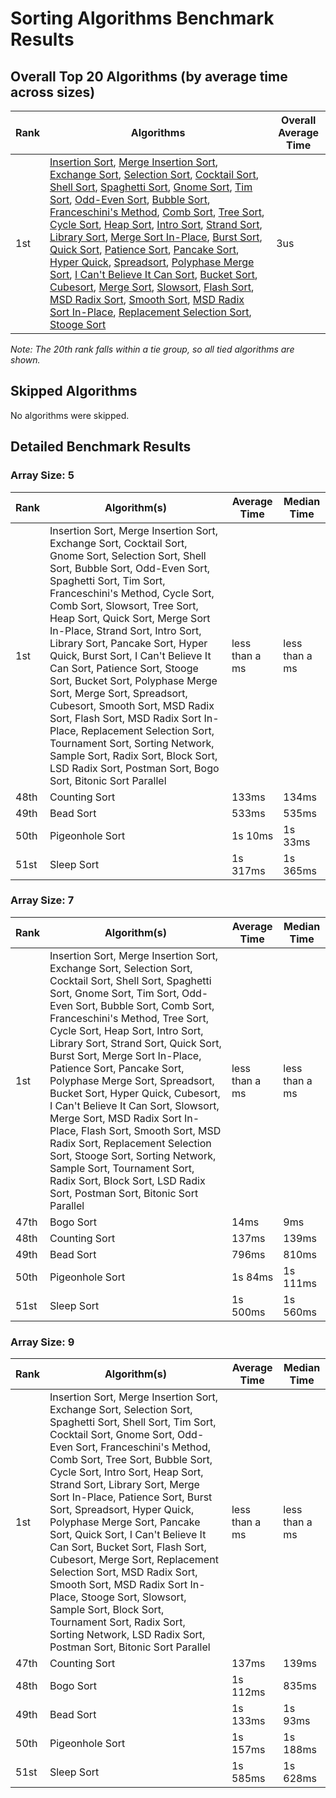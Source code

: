 # Sorting Algorithms Benchmark Results

## Overall Top 20 Algorithms (by average time across sizes)

| Rank | Algorithms | Overall Average Time |
| ---- | ---------- | -------------------- |
| 1st | [Insertion Sort](results/algorithms/Insertion_Sort.md), [Merge Insertion Sort](results/algorithms/Merge_Insertion_Sort.md), [Exchange Sort](results/algorithms/Exchange_Sort.md), [Selection Sort](results/algorithms/Selection_Sort.md), [Cocktail Sort](results/algorithms/Cocktail_Sort.md), [Shell Sort](results/algorithms/Shell_Sort.md), [Spaghetti Sort](results/algorithms/Spaghetti_Sort.md), [Gnome Sort](results/algorithms/Gnome_Sort.md), [Tim Sort](results/algorithms/Tim_Sort.md), [Odd-Even Sort](results/algorithms/Odd-Even_Sort.md), [Bubble Sort](results/algorithms/Bubble_Sort.md), [Franceschini's Method](results/algorithms/Franceschini's_Method.md), [Comb Sort](results/algorithms/Comb_Sort.md), [Tree Sort](results/algorithms/Tree_Sort.md), [Cycle Sort](results/algorithms/Cycle_Sort.md), [Heap Sort](results/algorithms/Heap_Sort.md), [Intro Sort](results/algorithms/Intro_Sort.md), [Strand Sort](results/algorithms/Strand_Sort.md), [Library Sort](results/algorithms/Library_Sort.md), [Merge Sort In-Place](results/algorithms/Merge_Sort_In-Place.md), [Burst Sort](results/algorithms/Burst_Sort.md), [Quick Sort](results/algorithms/Quick_Sort.md), [Patience Sort](results/algorithms/Patience_Sort.md), [Pancake Sort](results/algorithms/Pancake_Sort.md), [Hyper Quick](results/algorithms/Hyper_Quick.md), [Spreadsort](results/algorithms/Spreadsort.md), [Polyphase Merge Sort](results/algorithms/Polyphase_Merge_Sort.md), [I Can't Believe It Can Sort](results/algorithms/I_Can't_Believe_It_Can_Sort.md), [Bucket Sort](results/algorithms/Bucket_Sort.md), [Cubesort](results/algorithms/Cubesort.md), [Merge Sort](results/algorithms/Merge_Sort.md), [Slowsort](results/algorithms/Slowsort.md), [Flash Sort](results/algorithms/Flash_Sort.md), [MSD Radix Sort](results/algorithms/MSD_Radix_Sort.md), [Smooth Sort](results/algorithms/Smooth_Sort.md), [MSD Radix Sort In-Place](results/algorithms/MSD_Radix_Sort_In-Place.md), [Replacement Selection Sort](results/algorithms/Replacement_Selection_Sort.md), [Stooge Sort](results/algorithms/Stooge_Sort.md) | 3us |

*Note: The 20th rank falls within a tie group, so all tied algorithms are shown.*

## Skipped Algorithms

No algorithms were skipped.

## Detailed Benchmark Results

### Array Size: 5

| Rank | Algorithm(s) | Average Time | Median Time |
| ---- | ------------ | ------------ | ----------- |
| 1st | Insertion Sort, Merge Insertion Sort, Exchange Sort, Cocktail Sort, Gnome Sort, Selection Sort, Shell Sort, Bubble Sort, Odd-Even Sort, Spaghetti Sort, Tim Sort, Franceschini's Method, Cycle Sort, Comb Sort, Slowsort, Tree Sort, Heap Sort, Quick Sort, Merge Sort In-Place, Strand Sort, Intro Sort, Library Sort, Pancake Sort, Hyper Quick, Burst Sort, I Can't Believe It Can Sort, Patience Sort, Stooge Sort, Bucket Sort, Polyphase Merge Sort, Merge Sort, Spreadsort, Cubesort, Smooth Sort, MSD Radix Sort, Flash Sort, MSD Radix Sort In-Place, Replacement Selection Sort, Tournament Sort, Sorting Network, Sample Sort, Radix Sort, Block Sort, LSD Radix Sort, Postman Sort, Bogo Sort, Bitonic Sort Parallel | less than a ms | less than a ms |
| 48th | Counting Sort | 133ms | 134ms |
| 49th | Bead Sort | 533ms | 535ms |
| 50th | Pigeonhole Sort | 1s 10ms | 1s 33ms |
| 51st | Sleep Sort | 1s 317ms | 1s 365ms |

### Array Size: 7

| Rank | Algorithm(s) | Average Time | Median Time |
| ---- | ------------ | ------------ | ----------- |
| 1st | Insertion Sort, Merge Insertion Sort, Exchange Sort, Selection Sort, Cocktail Sort, Shell Sort, Spaghetti Sort, Gnome Sort, Tim Sort, Odd-Even Sort, Bubble Sort, Comb Sort, Franceschini's Method, Tree Sort, Cycle Sort, Heap Sort, Intro Sort, Library Sort, Strand Sort, Quick Sort, Burst Sort, Merge Sort In-Place, Patience Sort, Pancake Sort, Polyphase Merge Sort, Spreadsort, Bucket Sort, Hyper Quick, Cubesort, I Can't Believe It Can Sort, Slowsort, Merge Sort, MSD Radix Sort In-Place, Flash Sort, Smooth Sort, MSD Radix Sort, Replacement Selection Sort, Stooge Sort, Sorting Network, Sample Sort, Tournament Sort, Radix Sort, Block Sort, LSD Radix Sort, Postman Sort, Bitonic Sort Parallel | less than a ms | less than a ms |
| 47th | Bogo Sort | 14ms | 9ms |
| 48th | Counting Sort | 137ms | 139ms |
| 49th | Bead Sort | 796ms | 810ms |
| 50th | Pigeonhole Sort | 1s 84ms | 1s 111ms |
| 51st | Sleep Sort | 1s 500ms | 1s 560ms |

### Array Size: 9

| Rank | Algorithm(s) | Average Time | Median Time |
| ---- | ------------ | ------------ | ----------- |
| 1st | Insertion Sort, Merge Insertion Sort, Exchange Sort, Selection Sort, Spaghetti Sort, Shell Sort, Tim Sort, Cocktail Sort, Gnome Sort, Odd-Even Sort, Franceschini's Method, Comb Sort, Tree Sort, Bubble Sort, Cycle Sort, Intro Sort, Heap Sort, Strand Sort, Library Sort, Merge Sort In-Place, Patience Sort, Burst Sort, Spreadsort, Hyper Quick, Polyphase Merge Sort, Pancake Sort, Quick Sort, I Can't Believe It Can Sort, Bucket Sort, Flash Sort, Cubesort, Merge Sort, Replacement Selection Sort, MSD Radix Sort, Smooth Sort, MSD Radix Sort In-Place, Stooge Sort, Slowsort, Sample Sort, Block Sort, Tournament Sort, Radix Sort, Sorting Network, LSD Radix Sort, Postman Sort, Bitonic Sort Parallel | less than a ms | less than a ms |
| 47th | Counting Sort | 137ms | 139ms |
| 48th | Bogo Sort | 1s 112ms | 835ms |
| 49th | Bead Sort | 1s 133ms | 1s 93ms |
| 50th | Pigeonhole Sort | 1s 157ms | 1s 188ms |
| 51st | Sleep Sort | 1s 585ms | 1s 628ms |

